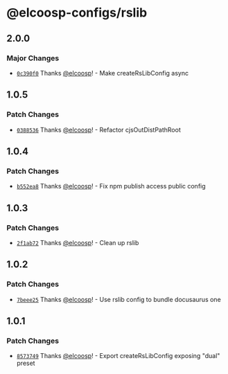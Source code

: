 # @elcoosp-configs/rslib

## 2.0.0

### Major Changes

- [`0c390f0`](https://github.com/elcoosp/elcoosp-configs/commit/0c390f020c11cc7aa4a1f80516f409dd6244c56f) Thanks [@elcoosp](https://github.com/elcoosp)! - Make createRsLibConfig async

## 1.0.5

### Patch Changes

- [`0388536`](https://github.com/elcoosp/elcoosp-configs/commit/038853633a33040ac18c5ea4ddf3df74460c48af) Thanks [@elcoosp](https://github.com/elcoosp)! - Refactor cjsOutDistPathRoot

## 1.0.4

### Patch Changes

- [`b552ea8`](https://github.com/elcoosp/elcoosp-configs/commit/b552ea83fd1998d50fe84a75c361665ae63f9457) Thanks [@elcoosp](https://github.com/elcoosp)! - Fix npm publish access public config

## 1.0.3

### Patch Changes

- [`2f1ab72`](https://github.com/elcoosp/elcoosp-configs/commit/2f1ab72178a793834d8d58a0b4c6ad125f780f9c) Thanks [@elcoosp](https://github.com/elcoosp)! - Clean up rslib

## 1.0.2

### Patch Changes

- [`7beee25`](https://github.com/elcoosp/elcoosp-configs/commit/7beee252959e8299b9979e8e6d5b510be00b3cbe) Thanks [@elcoosp](https://github.com/elcoosp)! - Use rslib config to bundle docusaurus one

## 1.0.1

### Patch Changes

- [`8573749`](https://github.com/elcoosp/elcoosp-configs/commit/85737499ed179fa5d5a69e3ca1fecb9582344f23) Thanks [@elcoosp](https://github.com/elcoosp)! - Export createRsLibConfig exposing "dual" preset
